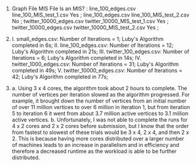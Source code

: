 
1.
    Graph File               MIS File           Is an MIS? :
line_100_edges.csv line_100_MIS_test_1.csv         Yes     ;
line_100_edges.csv 	line_100_MIS_test_2.csv         No      ;
twitter_10000_edges.csv 	twitter_10000_MIS_test_1.csv	Yes     ;
twitter_10000_edges.csv	twitter_10000_MIS_test_2.csv    Yes     ;

2. 
    I. small_edges.csv: Number of Iterations = 1; Luby's Algorithm completed in 6s;
    II. line_100_edges.csv: Number of Iterations = 12; Luby's Algorithm completed in 21s; 
    III. twitter_100_edges.csv: Number of Iterations = 6; Luby's Algorithm completed in 14s;
    IV. twitter_1000_edges.csv: Number of Iterations = 31; Luby's Algorithm completed in 49s;
    V. twitter_10000_edges.csv: Number of Iterations = 42; Luby's Algorithm completed in 77s;

3. a. Using 3 x 4 cores, the algorithm took about 2 hours to complete. The number of vertices per iteration slowed as the algorithm progressed. For example, it brought down the number of vertices from an initial number of over 11 million vertices to over 6 million in iteration 1, but from iteration 5 to iteration 6 it went from about 3.7 million active vertices to 3.1 million active vertices. 
b. Unfortunately, I was not able to complete the runs for 4 x 2 cores and 2 x 2 cores before submission, but I know that the order from fastest to slowest of these trials would be 3 x 4, 2 x 4, and then 2 x 2. This is because having more cores distributed over a larger number of machines leads to an increase in parallelism and in efficiency and  therefore a decreased runtime as the workload is able to be further distributed.
